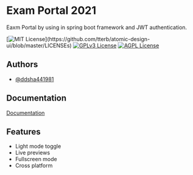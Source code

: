 
# Exam Portal 2021

Eaxm Portal by using in spring boot framework and JWT authentication.

[![MIT License](https://img.shields.io/apm/l/atomic-design-ui.svg?)](https://github.com/tterb/atomic-design-ui/blob/master/LICENSEs)
[![GPLv3 License](https://img.shields.io/badge/License-GPL%20v3-yellow.svg)](https://opensource.org/licenses/)
[![AGPL License](https://img.shields.io/badge/license-AGPL-blue.svg)](http://www.gnu.org/licenses/agpl-3.0)

  
## Authors

- [@ddsha441981](https://github.com/ddsha441981)

  
## Documentation

[Documentation](https://github.com/ddsha441981)

  
## Features

- Light mode toggle
- Live previews
- Fullscreen mode
- Cross platform

  
